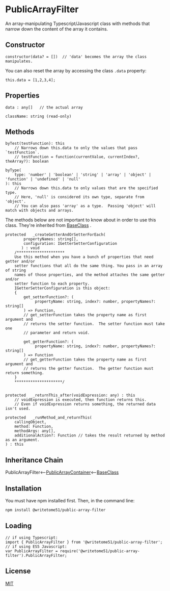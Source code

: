 # PublicArrayFilter

An array-manipulating Typescript/Javascript class with methods that   
narrow down the content of the array it contains.

## Constructor
```
constructor(data? = [])  // 'data' becomes the array the class manipulates.
```

You can also reset the array by accessing the class `.data` property:
```
this.data = [1,2,3,4];
```
    
## Properties
```
data : any[]   // the actual array

className: string (read-only)
```

## Methods
```
byTest(testFunction): this
    // Narrows down this.data to only the values that pass `testFunction`.
    // testFunction = function(currentValue, currentIndex?, theArray?): boolean

byType(
    type: 'number' | 'boolean' | 'string' | 'array' | 'object' | 'function' | 'undefined' | 'null'
): this
    // Narrows down this.data to only values that are the specified type.
    // Here, 'null' is considered its own type, separate from 'object'.
    // You can also pass 'array' as a type.  Passing 'object' will match with objects and arrays.
``` 
The methods below are not important to know about in order to use this  
class.  They're inherited from [BaseClass](https://github.com/writetome51/typescript-base-class#baseclass) .
``` 
protected   _createGetterAndOrSetterForEach(
		propertyNames: string[],
		configuration: IGetterSetterConfiguration
	   ) : void
    /*********************
    Use this method when you have a bunch of properties that need getter and/or 
    setter functions that all do the same thing. You pass in an array of string 
    names of those properties, and the method attaches the same getter and/or 
    setter function to each property.
    IGetterSetterConfiguration is this object:
    {
        get_setterFunction?: (
             propertyName: string, index?: number, propertyNames?: string[]
        ) => Function,
	    // get_setterFunction takes the property name as first argument and 
	    // returns the setter function.  The setter function must take one 
	    // parameter and return void.
	    
        get_getterFunction?: (
             propertyName: string, index?: number, propertyNames?: string[]
        ) => Function
	    // get_getterFunction takes the property name as first argument and 
	    // returns the getter function.  The getter function must return something.
    }
    *********************/ 
	   
	   
protected   _returnThis_after(voidExpression: any) : this
    // voidExpression is executed, then function returns this.
    // Even if voidExpression returns something, the returned data isn't used.

protected   _runMethod_and_returnThis(
    callingObject, 
    method: Function, 
    methodArgs: any[], 
    additionalAction?: Function // takes the result returned by method as an argument.
) : this
```

## Inheritance Chain

PublicArrayFilter<--[PublicArrayContainer](https://github.com/writetome51/public-array-container#publicarraycontainer)<--[BaseClass](https://github.com/writetome51/typescript-base-class#baseclass)

## Installation

You must have npm installed first.  Then, in the command line:

```bash
npm install @writetome51/public-array-filter
```

## Loading
```
// if using Typescript:
import { PublicArrayFilter } from '@writetome51/public-array-filter';
// if using ES5 Javascript:
var PublicArrayFilter = require('@writetome51/public-array-filter').PublicArrayFilter;
```

## License
[MIT](https://choosealicense.com/licenses/mit/)
